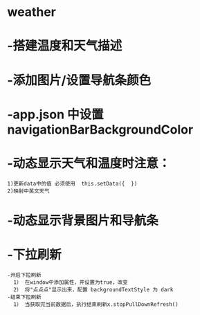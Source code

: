 # weather
# -搭建温度和天气描述
# -添加图片/设置导航条颜色
#    -app.json 中设置navigationBarBackgroundColor

# -动态显示天气和温度时注意：
    1)更新data中的值 必须使用  this.setData({  }) 
    2)映射中英文天气

# -动态显示背景图片和导航条


# -下拉刷新
    -开启下拉刷新
      1） 在window中添加属性，并设置为true，改变
      2） 将"点点点"显示出来，配置 backgroundTextStyle 为 dark
    -结束下拉刷新
      1） 当获取完当前数据后，执行结束刷新x.stopPullDownRefresh()